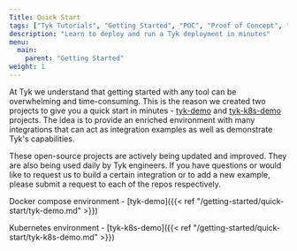 ```yaml
---
Title: Quick Start
tags: ["Tyk Tutorials", "Getting Started", "POC", "Proof of Concept", "Tyk PoC", "k8s", "docker", "Self Managed", "Open Source", "demo", "Tyk demo", "Tyk quick start"]
description: "Learn to deploy and run a Tyk deployment in minutes"
menu:
  main:
    parent: "Getting Started"
weight: 1
---
```


At Tyk we understand that getting started with any tool can be overwhelming and time-consuming. This is the reason we created two projects to give you a quick start in minutes - 
[tyk-demo](https://github.com/TykTechnologies/tyk-demo) and [tyk-k8s-demo](https://github.com/TykTechnologies/tyk-k8s-demo) 
projects. The idea is to provide an enriched environment with many integrations that can act as integration examples 
as well as demonstrate Tyk's capabilities.

These open-source projects are actively being updated and improved. They are also being used daily by Tyk engineers. If you have questions or would like to 
request us to build a certain integration or to add a new example, please submit a request to each of the repos respectively. 

Docker compose environment - [tyk-demo]({{< ref "/getting-started/quick-start/tyk-demo.md" >}})

Kubernetes environment - [tyk-k8s-demo]({{< ref "/getting-started/quick-start/tyk-k8s-demo.md" >}})
